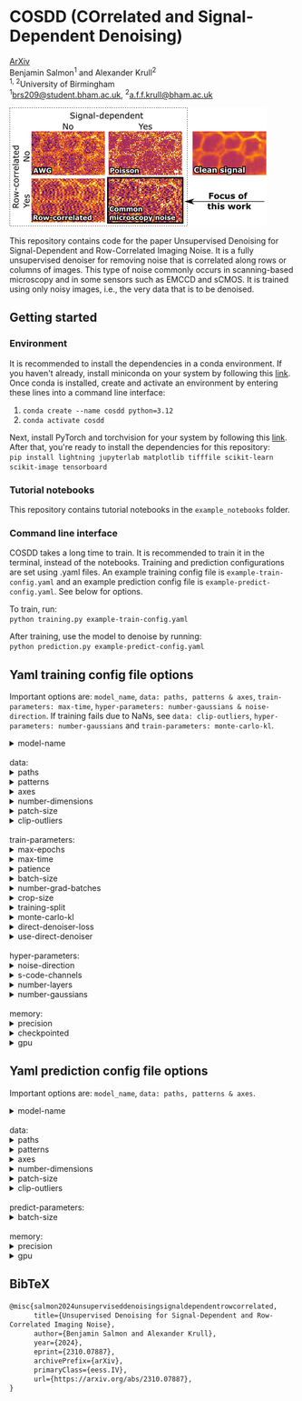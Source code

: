 # COSDD (COrrelated and Signal-Dependent Denoising)
[ArXiv](https://arxiv.org/abs/2310.07887)<br>
Benjamin Salmon<sup>1</sup> and Alexander Krull<sup>2</sup><br>
<sup>1, 2</sup>University of Birmingham<br>
<sup>1</sup>brs209@student.bham.ac.uk, <sup>2</sup>a.f.f.krull@bham.ac.uk<br>


<img src="./resources/matrix.png">

This repository contains code for the paper Unsupervised Denoising for Signal-Dependent and Row-Correlated Imaging Noise. 
It is a fully unsupervised denoiser for removing noise that is correlated along rows or columns of images. This type of noise commonly occurs in scanning-based microscopy and in some sensors such as EMCCD and sCMOS. It is trained using only noisy images, i.e., the very data that is to be denoised.


## Getting started
### Environment
It is recommended to install the dependencies in a conda environment. If you haven't already, install miniconda on your system by following this [link](https://docs.conda.io/projects/miniconda/en/latest/miniconda-install.html).<br>
Once conda is installed, create and activate an environment by entering these lines into a command line interface:<br>
1. `conda create --name cosdd python=3.12`
2. `conda activate cosdd`

Next, install PyTorch and torchvision for your system by following this [link](https://pytorch.org/get-started/locally/).<br> 
After that, you're ready to install the dependencies for this repository:<br>
`pip install lightning jupyterlab matplotlib tifffile scikit-learn scikit-image tensorboard`

### Tutorial notebooks
This repository contains tutorial notebooks in the `example_notebooks` folder.

### Command line interface
COSDD takes a long time to train. It is recommended to train it in the terminal, instead of the notebooks.
Training and prediction configurations are set using .yaml files. An example training config file is `example-train-config.yaml` and an example prediction config file is `example-predict-config.yaml`. See below for options. 

To train, run:<br>
`python training.py example-train-config.yaml`

After training, use the model to denoise by running:<br>
`python prediction.py example-predict-config.yaml`

## Yaml training config file options

Important options are: `model_name`, `data: paths, patterns & axes`, `train-parameters: max-time`, `hyper-parameters: number-gaussians & noise-direction`. If training fails due to NaNs, see `data: clip-outliers`, `hyper-parameters: number-gaussians` and `train-parameters: monte-carlo-kl`.
<details>
      <summary>model-name</b></summary>

      (str) Name the trained model will be saved as.

</details>
<br>
data: 
<details>
      <summary>paths</summary>

      (str) Path to the directory the training data is stored in. Can be a list of strings if using more than one directory
      
</details>
<details>
      <summary>patterns</summary>

      (str) glob pattern to identify files within `paths` that will be used as training data. Current accepted file types are tiff/tif, czi & png. Edit get_imread_fn in utils.py to add data loading funtions for currently unsupported filetypes.
      
</details>
<details>
      <summary>axes</summary>

      (str) (S(ample) | C(hannel) | T(ime) | Z | Y | X). Describes the axes of the data as they are stored. I.e., when we call tifffile.imread("your-data.tiff"), what will be the shape of the returned numpy array? 
      The sample axis can be repeated, e.g. SCSZYX, if there are extra axes that should be concatenated as samples.
      
</details>
<details>
      <summary>number-dimensions</summary>

      (int) Number of spatial dimensions of your images. Default: 2.
      If your data has shape [T(ime), Y, X], the time dimension can be optionally treated as a spatial dimension and included in convolutions by setting this parameter to 3. If your data has shape Z, Y, X, the Z axis can be optionally treated as a sample dimension and excluded from convolutions by setting this parameter to 2.
      
</details>
<details>
      <summary>patch-size</summary>

      (list(int) | null) [(Depth), Height, Width]. Set to patch data into non-overlapping windows. Defualt: null.
      The training/validation split is made along the sample axis. If your data has only one sample, use this to break it into  patches that will be concatenated along the sample axis. 
      This is different from crop-size below, as it is deterministic and done once at the start of training.
      
</details>
<details>
      <summary>clip-outliers</summary>

      (bool) Hot or dead outlier pixels can disrupt training. Default: False.
      Set this to True to clip extreme pixel values between 1st and 99th percentile.
      
</details>
<br>
train-parameters:
<details>
      <summary>max-epochs</summary>

      (int) Maximum number of epochs to train. Default: 1000.
      
</details>
<details>
      <summary>max-time</summary>

      (str | null) Maximum time to train for. Default: null.
      Must be of form "DD:HH:MM:SS", or just `null`.
      COSDD can take a long time to converge, so use this to stop training in a reasonable time.
      
</details>
<details>
      <summary>patience</summary>

      (int) Stop training when validation loss plateaus for this number of epochs. Default: 100.
      
</details>
<details>
      <summary>batch-size</summary>

      (int) Number of images passed through network at a time. Default: 4.
      
</details>
<details>
      <summary>number-grad-batches</summary>

      (int) Gradient accumulation. Default: 4.
      Number of batches to pass through network before updating model parameters.
      
</details>
<details>
      <summary>crop-size</summary>

      (list(int))  [(Depth), Height, Width]. Default: [256, 256].
      As a form of data augmentation, at each training step a patch is randomly cropped from each training image. Set the size of that patch here.
      This is different from patch-size above as it is random and repeated at every training step.
      
</details>
<details>
      <summary>training-split</summary>

      (float) Percent of data to use as training set. Default: 0.9.
      1 - training-split is used as validation set.
      
</details>
<details>
      <summary>monte-carlo-kl</summary>

      (bool) Experimental. Default: False.
      Set True to calculate KL divergence using random samples from posterior. 
      I've found this can help when training crashes due to NaNs.
      Set False to calculate KL divergence analytically (common method).
      
</details>
<details>
      <summary>direct-denoiser-loss</summary>

      (str) "L1" or "MSE". Default: "MSE".
      Train direct denoiser to calculate coordinate-median or mean, respectively.
      
</details>
<details>
      <summary>use-direct-denoiser</summary>

      (bool) Train the direct denoiser to predict the average of samples. Default: True.
      Increases training time but reduces inference time. Worthwhile if inference is on a large dataset (GBs).
      
</details>
<br>
hyper-parameters:
<details>
      <summary>noise-direction</summary>

      (str) "x", "y" or "z". Default: "x".
      Axis along which noise is correlated.
      
</details>
<details>
      <summary>s-code-channels</summary>

      (int) Number of feature channels in the latent code describing the clean signal. Default: 64.
      Half of this value will be used as feature channels in VAE.
      
</details>
<details>
      <summary>number-layers</summary>

      (int) Number of levels in Ladder VAE. Default: 14.
      
</details>
<details>
      <summary>number-gaussians</summary>

      (int) Number of components in Gaussian mixture model used to model the noise. Default: 3.
      If noise is reproduced in output, increase this value. If training fails, reduce this value.
      
</details>
<br>
memory:
<details>
      <summary>precision</summary>

      (str) Floating point precision for training. Default: "bf16-mixed".
      "32-true"
      "32"
      "16-mixed"
      "bf16-mixed"
      "16-true"
      "bf16-true"
      "64-true"
      See https://lightning.ai/docs/pytorch/stable/common/precision.html

</details>
<details>
      <summary>checkpointed</summary>

      (bool) Whether to use activation checkpointing. Default: True.
      Set True to save GPU memory. Set False to increase training speed.

</details>
<details>
      <summary>gpu</summary>

      (list(int)) Index of which available GPU to use. Default: [0].

</details>

## Yaml prediction config file options
Important options are: `model_name`, `data: paths, patterns & axes`.
<details>
      <summary>model-name</b></summary>

      (str) Name of the trained model.

</details>
<br>
data: 
<details>
      <summary>paths</summary>

      (str) Path to the directory the data is stored in. Can be a list of strings if using more than one directory
      
</details>
<details>
      <summary>patterns</summary>

      (str) glob pattern to identify files within `paths` that will be used as prediction data. Current accepted file types are tiff/tif, czi & png. Edit get_imread_fn in utils.py to add data loading funtions for currently unsupported filetypes.
      
</details>
<details>
      <summary>axes</summary>

      (str) (S(ample) | C(hannel) | T(ime) | Z | Y | X). Describes the axes of the data as they are stored. I.e., when we call tifffile.imread("your-data.tiff"), what will be the shape of the returned numpy array? 
      The sample axis can be repeated, e.g. SCSZYX, if there are extra axes that should be concatenated as samples.
      
</details>
<details>
      <summary>number-dimensions</summary>

      (int) Number of spatial dimensions of your images. Default: 2.
      If your data has shape [T(ime), Y, X], the time dimension can be optionally treated as a spatial dimension and included in convolutions by setting this parameter to 3. If your data has shape Z, Y, X, the Z axis can be optionally treated as a sample dimension and excluded from convolutions by setting this parameter to 2.
      
</details>
<details>
      <summary>patch-size</summary>

      (list(int) | null) [(Depth), Height, Width]. Set to patch data into non-overlapping windows. Defualt: null.
      Beware of patching data during prediction. The prediction.py script will automatically unpatch denoised images back to the original data shape, but this will result in boundary artefacts. 
      
</details>
<details>
      <summary>clip-outliers</summary>

      (bool) Hot or dead outlier pixels can disrupt prediction. Default: False.
      Set this to True to clip extreme pixel values between 1st and 99th percentile.
      
</details>
<br>
predict-parameters:
<details>
      <summary>batch-size</summary>

      (int) Number of images passed through network at a time. Default: 1.
      
</details>
<br>
memory:
<details>
      <summary>precision</summary>

      (str) Floating point precision for training. Default: "bf16-mixed".
      "32-true"
      "32"
      "16-mixed"
      "bf16-mixed"
      "16-true"
      "bf16-true"
      "64-true"
      See https://lightning.ai/docs/pytorch/stable/common/precision.html

</details>
<details>
      <summary>gpu</summary>

      (list(int)) Index of which available GPU to use. Default: [0].

</details>

## BibTeX
```
@misc{salmon2024unsuperviseddenoisingsignaldependentrowcorrelated,
      title={Unsupervised Denoising for Signal-Dependent and Row-Correlated Imaging Noise}, 
      author={Benjamin Salmon and Alexander Krull},
      year={2024},
      eprint={2310.07887},
      archivePrefix={arXiv},
      primaryClass={eess.IV},
      url={https://arxiv.org/abs/2310.07887}, 
}
```